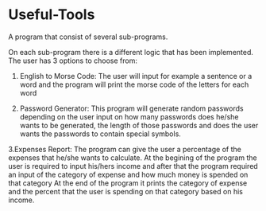 # Useful-Tools
A program that consist of several sub-programs.

On each sub-program there is a different logic that has been implemented.
The user has 3 options to choose from:

1. English to Morse Code:
The user will input for example a sentence or a word and the program will print the morse code of the letters for each word

2. Password Generator: 
This program will generate random passwords depending on the user input on how many passwords does he/she wants to be generated,
the length of those passwords and does the user wants the passwords to contain special symbols.

3.Expenses Report:
The program can give the user a percentage of the expenses that he/she wants to calculate.
At the begining of the program the user is required to input his/hers income and after that the program required an input
of the category of expense and how much money is spended on that category
At the end of the program it prints the category of expense and the percent that the user is spending on that category based on his income. 